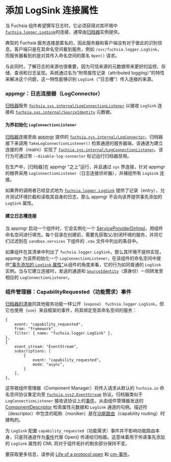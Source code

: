 <!-- 
# Attributing LogSink connections
 -->
# 添加 LogSink 连接属性

<!-- 
When a Fuchsia component wishes to write logs, it must obtain a connection to a
[`fuchsia.logger.LogSink`][logsink-protocol] in its environment, typically provided
by an instance of the [Archivist].

Typical Fuchsia service connections are anonymous such that the server and client have no
identifying information about each other. The client only sees the service in their namespace, e.g.
`/svc/fuchsia.logger.LogSink`, and the server sees an anonymous `Open()` request to their incoming
namespace.
 -->
当 Fuchsia 组件希望撰写日志时，它必须获得对其环境中[`fuchsia.logger.LogSink`][logsink-protocol]的连接，通常由[归档器][Archivist]实例提供。

典型的 Fuchsia 服务连接是匿名的，因此服务器和客户端没有对于彼此的识别信息。客户端只是在其命名空间看到服务，例如 `/svc/fuchsia.logger.LogSink`，而服务器看到的是对其传入命名空间的匿名 `Open()` 请求。

<!-- 
At the same time, it's important to know from where logs come, as trustworthy provenance
metadata enables better monitoring, storage, querying, and presentation of logs. The system solves
this with a feature called "attributed logging" which identifies the source of an incoming `LogSink`
connection.
 -->
与此同时，了解日志的来源也很重要，因为可信来源的元数据带来更好的监控、存储、查询和日志呈现。系统通过名为“附带属性记录（attributed logging）”的特性来解决这个问题，这一特性能够识别 `LogSink`（“日志槽”）传入连接的来源。

<!-- 
### appmgr: LogConnector
 -->
### appmgr：日志连接器（LogConnector）

<!-- 
[Archivist] serves the [`fuchsia.sys.internal/LogConnectionListener`][listener-protocol] to receive
`LogSink` connections along with [`fuchsia.sys.internal/SourceIdentity`][source-identity] metadata.
 -->
[归档器][Archivist]服务 [`fuchsia.sys.internal/LogConnectionListener`][listener-protocol] 以接收 `LogSink` 连接和 [`fuchsia.sys.internal/SourceIdentity`][source-identity] 元数据。

<!-- 
#### Initializing `LogConnectionListener` for a realm
 -->
#### 为界初始化 `LogConnectionListener`

<!-- 
[Archivist] connects to [`fuchsia.sys.internal/LogConnector`][connector-protocol], which is provided
by [appmgr]. Archivist then calls `TakeLogConnectionListener()` to retrieve the server end of a
channel implementing [`fuchsia.sys.internal/LogConnectionListener`][listener-protocol] for the
realm where the connection was made. This behavior can be disabled by running Archivist with the
`--disable-log-connector` flag.

In production, [Archivist] runs "above" appmgr and connects via the `sys` realm, taking the
`LogConnectionListener` for appmgr's root realm and capturing all `LogSink` connections.
 -->
[归档器][Archivist]连接至由 [appmgr] 提供的 [`fuchsia.sys.internal/LogConnector`][connector-protocol]。归档器接下来调用 `TakeLogConnectionListener()` 检索通道的服务器端，该通道为建立连接的界（realm）实现了 [`fuchsia.sys.internal/LogConnectionListener`][listener-protocol]。该行为可通过带 `--disable-log-connector` 标记运行归档器禁用。

在生产中，[归档器]在 appmgr “之上”运行，并且通过 `sys` 界连接，针对 appmgr 的根界采用 `LogConnectionListener`（日志连接侦听器），并捕捉所有 `LogSink` 连接。

<!-- 
appmgr does not provide an attributed `LogSink` to realms where the caller has explicitly provided
its own entry for [`fuchsia.logger.LogSink`][logsink-protocol], allowing test environments to
intercept and read their own logs.
 -->
如果界的调用者已经显式地为 [`fuchsia.logger.LogSink`][logsink-protocol] 提供了记录（entry），允许测试环境拦截和读取其自身的日志，那么 appmgr 不会向该界提供事先添加的 `LogSink` 属性。

<!-- 
#### Making a LogSink connection
 -->
#### 建立日志槽连接

<!-- 
When appmgr launches a component, it instantiates a [ServiceProviderDirImpl][service-provider-dir],
populating it with services entries for the component's namespace. Each directory is created by
taking the services of the parent/enclosing environment and filtering them down to entries listed
in the component's `.cmx` file under `sandbox.services`.
 -->
当 appmgr 启动一个组件时，它会实例化一个 [ServiceProviderDirImpl][service-provider-dir]，用组件命名空间进行填充。每个目录在创建前，需要先获取父/封闭环境的服务，并将它们过滤到在 `sandbox.services` 下组件的 `.cmx` 文件中列出的条目中。

<!-- 
If a component lists `fuchsia.logger.LogSink` in its manifest, its environment does not provide an
implementation, and appmgr has a `LogConnectionListener` initialized for the realm, an
["attributed `LogSink`"][log-connector] is provided in the component's namespace. From the
component's perspective, it behaves just as a normal `LogSink` instance. When a connection is made
to it, the sent channel is forwarded to the corresponding `LogConnectionListener` along with the
[`SourceIdentity`][source-identity].
 -->
如果组件在其清单中列出了 `fuchsia.logger.LogSink`，那么其环境不提供实现，appmgr 为该界初始化一个 `LogConnectionListener`，在该组件的命名空间中提供["事先添加的 `LogSink` 属性"][log-connector]从组件的角度来看，它的行为如同普通的 `LogSink` 实例。当与它建立连接时，发送的通道和 [`SourceIdentity`][source-identity]（源身份）一同转发至相应的 `LogConnectionListener`。

<!-- 
### Component Manager: CapabilityRequested events
 -->
### 组件管理器：CapabilityRequested（功能需求）事件

<!-- 
[Archivist's manifest] `expose`s `fuchsia.logger.LogSink` just like other service capabilities, but
it also `use`s an event from the framework, binding it to a service in its namespace:
 -->
[归档器的清单][Archivist's manifest]同其他服务功能一样公开（`expose`） `fuchsia.logger.LogSink`，但它也使用（`use`）来自框架的事件，将其绑定至其命名空间的服务：


```json5
{
    event: "capability_requested",
    from: "framework",
    filter: { name: "fuchsia.logger.LogSink" },
},
{
    event_stream: "EventStream",
    subscriptions: [
        {
            event: "capability_requested",
            mode: "async",
        }
    ],
},
```

<!-- 
This causes Component Manager to redirect incoming requests from the default `fuchsia.io` namespace
protocol to the [`fuchsia.sys2.EventStream`][event-stream] protocol. Archivist receives [Event]s on
this protocol similarly to `LogConnectionListener`, retrieving attribution metadata from the
[ComponentDescriptor] sent by Component Manager along with the `LogSink` channel's handle. The
moniker included in the descriptor is constructed during [capability routing].
 -->
这导致组件管理器（Component Manager）将传入请求从默认的 `fuchsia.io` 命名空间协议重定向至 [`fuchsia.sys2.EventStream`][event-stream] 协议。归档器类似于 `LogConnectionListener` 接收该协议上的[事件][Event]，从由组件管理器发送的 [ComponentDescriptor] 检索属性元数据和 `LogSink` 通道的句柄。描述符（descriptor）中包含的昵称（moniker）是在[功能路由][capability routing]（capability routing）时建构的。

<!-- 
Configuring a `capability_requested` event for `LogSink` does not affect capability
routing itself, only the delivery of the channel to the Archivist as an [Event] instead of as an
Open(). This means that the CML for passing the attributed `LogSink` remains the same for the rest
of the component topology.

For more information, see [Life of a protocol open] and the [events documentation][cm-events].
 -->
为 `LogSink` 配置 `capability_requested`（功能需求）事件并不影响功能路由本身，只是将通道作为[事件][Event]代替 Open() 传递给归档器。这意味着用于传递事先添加的 `LogSink` 属性的 CML 将对于组件拓扑的剩余部分保持不变。

要获取更多信息，请参阅 [Life of a protocol open][Life of a protocol open] 和 [cm-事件][cm-events]。

[appmgr]: /src/sys/appmgr/README.md
[Archivist]: /src/diagnostics/archivist/README.md
[Archivist's manifest]: /src/diagnostics/archivist/meta/archivist.cml
[CapabilityRequested]: https://fuchsia.dev/reference/fidl/fuchsia.sys2#CapabilityRequestedPayload
[capability routing]: /docs/concepts/components/v2/capabilities/life_of_a_protocol_open.md#the-open-triggers-capability-routing
[cm-events]: /docs/concepts/components/v2/capabilities/event.md
[ComponentDescriptor]: https://fuchsia.dev/reference/fidl/fuchsia.sys2#ComponentDescriptor
[connector-protocol]: /sdk/fidl/fuchsia.sys.internal/log_connector.fidl
[Event]: https://fuchsia.dev/reference/fidl/fuchsia.sys2#Event
[event-stream]: https://fuchsia.dev/reference/fidl/fuchsia.sys2#EventStream
[listener-protocol]: /sdk/fidl/fuchsia.sys.internal/log_connector.fidl
[log-connector]: /src/sys/appmgr/log_connector_impl.h
[logsink-protocol]: /sdk/fidl/fuchsia.logger/logger.fidl
[Life of a protocol open]: /docs/concepts/components/v2/capabilities/life_of_a_protocol_open.md
[service-provider-dir]: /src/sys/appmgr/log_connector_impl.h
[source-identity]: /sdk/fidl/fuchsia.sys.internal/source_identity.fidl
